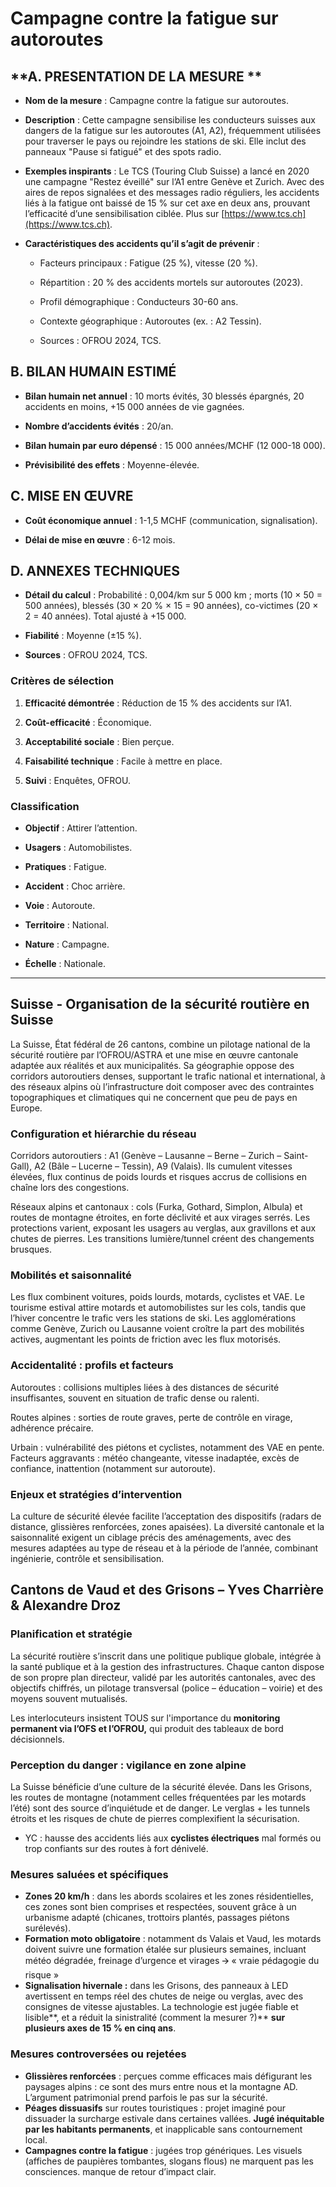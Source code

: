 # **Campagne contre la fatigue sur autoroutes**

## **A. PRESENTATION DE LA MESURE ** 

* **Nom de la mesure** : Campagne contre la fatigue sur autoroutes.

* **Description** : Cette campagne sensibilise les conducteurs suisses aux dangers de la fatigue sur les autoroutes (A1, A2), fréquemment utilisées pour traverser le pays ou rejoindre les stations de ski. Elle inclut des panneaux "Pause si fatigué" et des spots radio.

* **Exemples inspirants** : Le TCS (Touring Club Suisse) a lancé en 2020 une campagne "Restez éveillé" sur l’A1 entre Genève et Zurich. Avec des aires de repos signalées et des messages radio réguliers, les accidents liés à la fatigue ont baissé de 15 % sur cet axe en deux ans, prouvant l’efficacité d’une sensibilisation ciblée. Plus sur [https://www.tcs.ch](https://www.tcs.ch).

* **Caractéristiques des accidents qu’il s’agit de prévenir** : 

  * Facteurs principaux : Fatigue (25 %), vitesse (20 %).

  * Répartition : 20 % des accidents mortels sur autoroutes (2023).

  * Profil démographique : Conducteurs 30-60 ans.

  * Contexte géographique : Autoroutes (ex. : A2 Tessin).

  * Sources : OFROU 2024, TCS.

## **B. BILAN HUMAIN ESTIMÉ**

* **Bilan humain net annuel** : 10 morts évités, 30 blessés épargnés, 20 accidents en moins, \+15 000 années de vie gagnées.

* **Nombre d’accidents évités** : 20/an.

* **Bilan humain par euro dépensé** : 15 000 années/MCHF (12 000-18 000).

* **Prévisibilité des effets** : Moyenne-élevée.

## **C. MISE EN ŒUVRE**

* **Coût économique annuel** : 1-1,5 MCHF (communication, signalisation).

* **Délai de mise en œuvre** : 6-12 mois.

## **D. ANNEXES TECHNIQUES**

* **Détail du calcul** : Probabilité : 0,004/km sur 5 000 km ; morts (10 × 50 \= 500 années), blessés (30 × 20 % × 15 \= 90 années), co-victimes (20 × 2 \= 40 années). Total ajusté à \+15 000\.

* **Fiabilité** : Moyenne (±15 %).

* **Sources** : OFROU 2024, TCS.

### **Critères de sélection** 

1. **Efficacité démontrée** : Réduction de 15 % des accidents sur l’A1.

2. **Coût-efficacité** : Économique.

3. **Acceptabilité sociale** : Bien perçue.

4. **Faisabilité technique** : Facile à mettre en place.

5. **Suivi** : Enquêtes, OFROU.

### **Classification** 

* **Objectif** : Attirer l’attention.

* **Usagers** : Automobilistes.

* **Pratiques** : Fatigue.

* **Accident** : Choc arrière.

* **Voie** : Autoroute.

* **Territoire** : National.

* **Nature** : Campagne.

* **Échelle** : Nationale.

---






## **Suisse** - **Organisation de la sécurité routière en Suisse**

La Suisse, État fédéral de 26 cantons, combine un pilotage national de la sécurité routière par l’OFROU/ASTRA et une mise en œuvre cantonale adaptée aux réalités et aux municipalités. Sa géographie oppose des corridors autoroutiers denses, supportant le trafic national et international, à des réseaux alpins où l’infrastructure doit composer avec des contraintes topographiques et climatiques qui ne concernent que peu de pays en Europe.

### **Configuration et hiérarchie du réseau**

Corridors autoroutiers : A1 (Genève – Lausanne – Berne – Zurich – Saint-Gall), A2 (Bâle – Lucerne – Tessin), A9 (Valais). Ils cumulent vitesses élevées, flux continus de poids lourds et risques accrus de collisions en chaîne lors des congestions.

Réseaux alpins et cantonaux : cols (Furka, Gothard, Simplon, Albula) et routes de montagne étroites, en forte déclivité et aux virages serrés. Les protections varient, exposant les usagers au verglas, aux gravillons et aux chutes de pierres. Les transitions lumière/tunnel créent des changements brusques.

### **Mobilités et saisonnalité**

Les flux combinent voitures, poids lourds, motards, cyclistes et VAE. Le tourisme estival attire motards et automobilistes sur les cols, tandis que l’hiver concentre le trafic vers les stations de ski. Les agglomérations comme Genève, Zurich ou Lausanne voient croître la part des mobilités actives, augmentant les points de friction avec les flux motorisés.

### **Accidentalité : profils et facteurs**

Autoroutes : collisions multiples liées à des distances de sécurité insuffisantes, souvent en situation de trafic dense ou ralenti.

Routes alpines : sorties de route graves, perte de contrôle en virage, adhérence précaire.

Urbain : vulnérabilité des piétons et cyclistes, notamment des VAE en pente. Facteurs aggravants : météo changeante, vitesse inadaptée, excès de confiance, inattention (notamment sur autoroute).

### **Enjeux et stratégies d’intervention**

La culture de sécurité élevée facilite l’acceptation des dispositifs (radars de distance, glissières renforcées, zones apaisées). La diversité cantonale et la saisonnalité exigent un ciblage précis des aménagements, avec des mesures adaptées au type de réseau et à la période de l’année, combinant ingénierie, contrôle et sensibilisation.


## **Cantons de Vaud et des Grisons – Yves Charrière & Alexandre Droz**

### **Planification et stratégie** 

La sécurité routière s’inscrit dans une politique publique globale, intégrée à la santé publique et à la gestion des infrastructures. Chaque canton dispose de son propre plan directeur, validé par les autorités cantonales, avec des objectifs chiffrés, un pilotage transversal (police – éducation – voirie) et des moyens souvent mutualisés.

Les interlocuteurs insistent TOUS sur l'importance du **monitoring permanent via l’OFS et l’OFROU,** qui produit des tableaux de bord décisionnels.

### **Perception du danger : vigilance en zone alpine**

La Suisse bénéficie d’une culture de la sécurité élevée. Dans les Grisons, les routes de montagne (notamment celles fréquentées par les motards l’été) sont des source d’inquiétude et de danger. Le verglas \+ les tunnels étroits et les risques de chute de pierres complexifient la sécurisation.

* YC : hausse des accidents liés aux **cyclistes électriques** mal formés ou trop confiants sur des routes à fort dénivelé.


### **Mesures saluées et spécifiques**

- **Zones 20 km/h** : dans les abords scolaires et les zones résidentielles, ces zones sont bien comprises et respectées, souvent grâce à un urbanisme adapté (chicanes, trottoirs plantés, passages piétons surélevés).  
- **Formation moto obligatoire** : notamment ds Valais et Vaud, les motards doivent suivre une formation étalée sur plusieurs semaines, incluant météo dégradée, freinage d’urgence et virages 🡪 « vraie pédagogie du risque »  
- **Signalisation hivernale :** dans les Grisons, des panneaux à LED avertissent en temps réel des chutes de neige ou verglas, avec des consignes de vitesse ajustables. La technologie est jugée fiable et lisible**, et a réduit la sinistralité (comment la mesurer ?)** **sur plusieurs axes de 15 % en cinq ans**.

### **Mesures controversées ou rejetées**

- **Glissières renforcées** : perçues comme efficaces mais défigurant les paysages alpins : ce sont des murs entre nous et la montagne AD. L’argument patrimonial prend parfois le pas sur la sécurité.  
- **Péages dissuasifs** sur routes touristiques : projet imaginé pour dissuader la surcharge estivale dans certaines vallées. **Jugé inéquitable par les habitants permanents**, et inapplicable sans contournement local.  
- **Campagnes contre la fatigue** : jugées trop génériques. Les visuels (affiches de paupières tombantes, slogans flous) ne marquent pas les consciences. manque de retour d’impact clair.